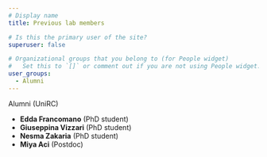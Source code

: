 ```yaml
---
# Display name
title: Previous lab members

# Is this the primary user of the site?
superuser: false

# Organizational groups that you belong to (for People widget)
#   Set this to `[]` or comment out if you are not using People widget.
user_groups:
  - Alumni
---
```


Alumni (UniRC)

* **Edda Francomano** (PhD student)
* **Giuseppina Vizzari** (PhD student)
* **Nesma Zakaria** (PhD student)
* **Miya Aci** (Postdoc)


